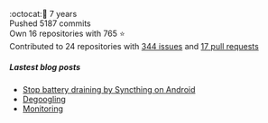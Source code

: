 :octocat::birthday: 7 years  
Pushed 5187 commits  
Own 16 repositories with 765 :star:  
Contributed to 24 repositories with [344 issues](https://github.com/issues?q=is%3Aissue+author%3Aeoli3n) and [17 pull requests](https://github.com/pulls?q=is%3Apr+author%3Aeoli3n+)

##### Lastest blog posts
- [Stop battery draining by Syncthing on Android](https://eoli3n.github.io/2021/12/29/syncthing-battery-draining.html)
- [Degoogling](https://eoli3n.github.io/2021/12/21/degoogling-android.html)
- [Monitoring](https://eoli3n.github.io/2021/12/10/monitoring.html)
